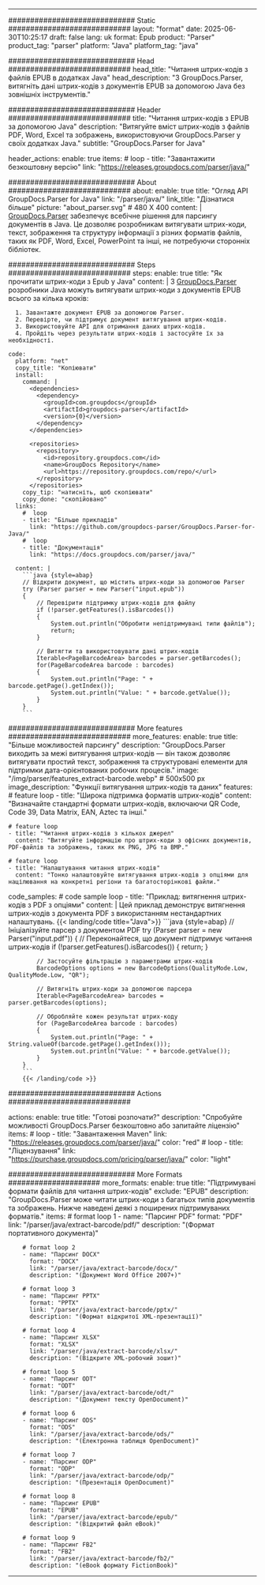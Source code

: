 


---
############################# Static ############################
layout: "format"
date:  2025-06-30T10:25:17
draft: false
lang: uk
format: Epub
product: "Parser"
product_tag: "parser"
platform: "Java"
platform_tag: "java"

############################# Head ############################
head_title: "Читання штрих-кодів з файлів EPUB в додатках Java"
head_description: "З GroupDocs.Parser, витягніть дані штрих-кодів з документів EPUB за допомогою Java без зовнішніх інструментів."

############################# Header ############################
title: "Читання штрих-кодів з EPUB за допомогою Java" 
description: "Витягуйте вміст штрих-кодів з файлів PDF, Word, Excel та зображень, використовуючи GroupDocs.Parser у своїх додатках Java."
subtitle: "GroupDocs.Parser for Java" 

header_actions:
  enable: true
  items:
    #  loop
    - title: "Завантажити безкоштовну версію"
      link: "https://releases.groupdocs.com/parser/java/"
      
############################# About ############################
about:
    enable: true
    title: "Огляд API GroupDocs.Parser for Java"
    link: "/parser/java/"
    link_title: "Дізнатися більше"
    picture: "about_parser.svg" # 480 X 400
    content: |
       [GroupDocs.Parser](/parser/java/) забезпечує всебічне рішення для парсингу документів в Java. Це дозволяє розробникам витягувати штрих-коди, текст, зображення та структуру інформації з різних форматів файлів, таких як PDF, Word, Excel, PowerPoint та інші, не потребуючи сторонніх бібліотек.

############################# Steps ############################
steps:
    enable: true
    title: "Як прочитати штрих-коди з Epub у Java"
    content: |
      З [GroupDocs.Parser](/parser/java/) розробники Java можуть витягувати штрих-коди з документів EPUB всього за кілька кроків:
      
      1. Завантажте документ EPUB за допомогою Parser.
      2. Перевірте, чи підтримує документ витягування штрих-кодів.
      3. Використовуйте API для отримання даних штрих-кодів.
      4. Пройдіть через результати штрих-кодів і застосуйте їх за необхідності.
   
    code:
      platform: "net"
      copy_title: "Копіювати"
      install:
        command: |
          <dependencies>
            <dependency>
              <groupId>com.groupdocs</groupId>
              <artifactId>groupdocs-parser</artifactId>
              <version>{0}</version>
            </dependency>
          </dependencies>

          <repositories>
            <repository>
              <id>repository.groupdocs.com</id>
              <name>GroupDocs Repository</name>
              <url>https://repository.groupdocs.com/repo/</url>
            </repository>
          </repositories>
        copy_tip: "натисніть, щоб скопіювати"
        copy_done: "скопійовано"
      links:
        #  loop
        - title: "Більше прикладів"
          link: "https://github.com/groupdocs-parser/GroupDocs.Parser-for-Java/"
        #  loop
        - title: "Документація"
          link: "https://docs.groupdocs.com/parser/java/"
          
      content: |
        ```java {style=abap}
        // Відкрити документ, що містить штрих-коди за допомогою Parser
        try (Parser parser = new Parser("input.epub"))
        {
            // Перевірити підтримку штрих-кодів для файлу
            if (!parser.getFeatures().isBarcodes())
            {
                System.out.println("Обробити непідтримувані типи файлів");
                return;
            }

            // Витягти та використовувати дані штрих-кодів
            Iterable<PageBarcodeArea> barcodes = parser.getBarcodes();
            for(PageBarcodeArea barcode : barcodes)
            {
                System.out.println("Page: " + barcode.getPage().getIndex());
                System.out.println("Value: " + barcode.getValue());
            }
        }
        ```            

############################# More features ############################
more_features:
  enable: true
  title: "Більше можливостей парсингу"
  description: "GroupDocs.Parser виходить за межі витягування штрих-кодів — він також дозволяє витягувати простий текст, зображення та структуровані елементи для підтримки дата-орієнтованих робочих процесів."
  image: "/img/parser/features_extract-barcode.webp" # 500x500 px
  image_description: "Функції витягування штрих-кодів та даних"
  features:
    # feature loop
    - title: "Широка підтримка форматів штрих-кодів"
      content: "Визначайте стандартні формати штрих-кодів, включаючи QR Code, Code 39, Data Matrix, EAN, Aztec та інші."

    # feature loop
    - title: "Читання штрих-кодів з кількох джерел"
      content: "Витягуйте інформацію про штрих-коди з офісних документів, PDF-файлів та зображень, таких як PNG, JPG та BMP."

    # feature loop
    - title: "Налаштування читання штрих-кодів"
      content: "Тонко налаштовуйте витягування штрих-кодів з опціями для націлювання на конкретні регіони та багатосторінкові файли."
      
  code_samples:
    # code sample loop
    - title: "Приклад: витягнення штрих-кодів з PDF з опціями"
      content: |
        Цей приклад демонструє витягнення штрих-кодів з документа PDF з використанням нестандартних налаштувань.
        {{< landing/code title="Java">}}
        ```java {style=abap}
        //  Ініціалізуйте парсер з документом PDF
        try (Parser parser = new Parser("input.pdf"))
        {
            // Переконайтеся, що документ підтримує читання штрих-кодів
            if (!parser.getFeatures().isBarcodes())
            {
                return;
            }

            // Застосуйте фільтрацію з параметрами штрих-кодів
            BarcodeOptions options = new BarcodeOptions(QualityMode.Low, QualityMode.Low, "QR");

            // Витягніть штрих-коди за допомогою парсера
            Iterable<PageBarcodeArea> barcodes = parser.getBarcodes(options);

            // Обробляйте кожен результат штрих-коду
            for (PageBarcodeArea barcode : barcodes)
            {
                System.out.println("Page: " + String.valueOf(barcode.getPage().getIndex()));
                System.out.println("Value: " + barcode.getValue());
            }
        }
        ```
        {{< /landing/code >}}


############################# Actions ############################

actions:
  enable: true
  title: "Готові розпочати?"
  description: "Спробуйте можливості GroupDocs.Parser безкоштовно або запитайте ліцензію"
  items:
    #  loop
    - title: "Завантаження Maven"
      link: "https://releases.groupdocs.com/parser/java/"
      color: "red"
        #  loop
    - title: "Ліцензування"
      link: "https://purchase.groupdocs.com/pricing/parser/java/"
      color: "light"


############################# More Formats #####################
more_formats:
    enable: true
    title: "Підтримувані формати файлів для читання штрих-кодів"
    exclude: "EPUB"
    description: "GroupDocs.Parser може читати штрих-коди з багатьох типів документів та зображень. Нижче наведені деякі з поширених підтримуваних форматів."
    items: 
        # format loop 1
        - name: "Парсинг PDF"
          format: "PDF"
          link: "/parser/java/extract-barcode/pdf/"
          description: "(Формат портативного документа)"
          
        # format loop 2
        - name: "Парсинг DOCX"
          format: "DOCX"
          link: "/parser/java/extract-barcode/docx/"
          description: "(Документ Word Office 2007+)"
          
        # format loop 3
        - name: "Парсинг PPTX"
          format: "PPTX"
          link: "/parser/java/extract-barcode/pptx/"
          description: "(Формат відкритої XML-презентації)"
          
        # format loop 4
        - name: "Парсинг XLSX"
          format: "XLSX"
          link: "/parser/java/extract-barcode/xlsx/"
          description: "(Відкрите XML-робочий зошит)"
          
        # format loop 5
        - name: "Парсинг ODT"
          format: "ODT"
          link: "/parser/java/extract-barcode/odt/"
          description: "(Документ тексту OpenDocument)"
          
        # format loop 6
        - name: "Парсинг ODS"
          format: "ODS"
          link: "/parser/java/extract-barcode/ods/"
          description: "(Електронна таблиця OpenDocument)"
          
        # format loop 7
        - name: "Парсинг ODP"
          format: "ODP"
          link: "/parser/java/extract-barcode/odp/"
          description: "(Презентація OpenDocument)"
          
        # format loop 8
        - name: "Парсинг EPUB"
          format: "EPUB"
          link: "/parser/java/extract-barcode/epub/"
          description: "(Відкритий файл eBook)"
          
        # format loop 9
        - name: "Парсинг FB2"
          format: "FB2"
          link: "/parser/java/extract-barcode/fb2/"
          description: "(eBook формату FictionBook)"
         
          

---